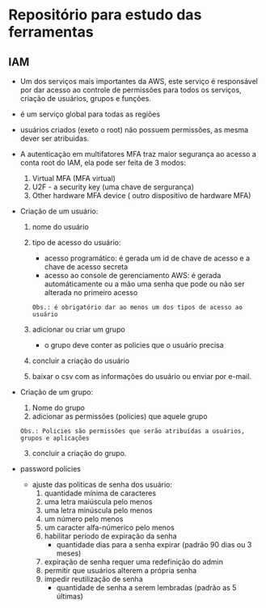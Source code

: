 # Repositório para estudo das ferramentas 

## IAM
 -  Um dos serviços mais importantes da AWS, este serviço é responsável por dar acesso ao controle de permissões para todos os serviços,
 criação de usuários, grupos e funções. 
 - é um serviço global para todas as regiões
 - usuários criados (exeto o root) não possuem permissões, as mesma dever ser atribuidas.

- A autenticação em multifatores MFA traz maior segurança ao acesso a conta root do IAM, ela pode ser feita de 3 modos:
    1. Virtual MFA (MFA virtual)
    2. U2F - a security key (uma chave de sergurança)
    3. Other hardware MFA device ( outro dispositivo de hardware MFA)

- Criação de um usuário:
    1. nome do usuário 
    2. tipo de acesso do usuário:
        - acesso programático: é gerada um id de chave de acesso e a chave de acesso secreta
        - acesso ao console de gerenciamento AWS: é gerada automáticamente ou a mão uma senha que pode ou não ser alterada no primeiro acesso
        
        `Obs.: é obrigatório dar ao menos um dos tipos de acesso ao usuário`
    3. adicionar ou criar um grupo
        - o grupo deve conter as policies que o usuário precisa
    4. concluir a criação do usuário 
    5. baixar o csv com as informações do usuário ou enviar por e-mail.

-  Criação de um grupo:
    1. Nome do grupo 
    2. adicionar as permissões (policies) que aquele grupo
   
    `Obs.: Policies são permissões que serão atribuídas a usuários, grupos e aplicações`
   
    3. concluir a criação do grupo.

- password policies
    - ajuste das politicas de senha dos usuário:
        1. quantidade mínima de caracteres 
        2. uma letra maiúscula pelo menos 
        3. uma letra minúscula pelo menos 
        4. um número pelo menos 
        5. um caracter alfa-númerico pelo menos 
        6. habilitar período de expiração da senha 
            - quantidade dias para a senha expirar (padrão 90 dias ou 3 meses)
        7. expiração de senha requer uma redefinição do admin
        8. permitir que usuários alterem a própria senha 
        9. impedir reutilização de senha
            - quantidade de senha a serem lembradas (padrão as 5 últimas)